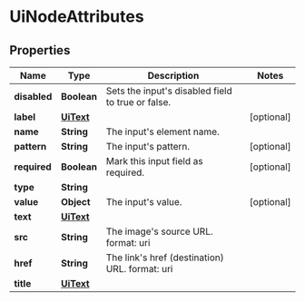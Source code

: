 

# UiNodeAttributes


## Properties

Name | Type | Description | Notes
------------ | ------------- | ------------- | -------------
**disabled** | **Boolean** | Sets the input&#39;s disabled field to true or false. | 
**label** | [**UiText**](UiText.md) |  |  [optional]
**name** | **String** | The input&#39;s element name. | 
**pattern** | **String** | The input&#39;s pattern. |  [optional]
**required** | **Boolean** | Mark this input field as required. |  [optional]
**type** | **String** |  | 
**value** | **Object** | The input&#39;s value. |  [optional]
**text** | [**UiText**](UiText.md) |  | 
**src** | **String** | The image&#39;s source URL.  format: uri | 
**href** | **String** | The link&#39;s href (destination) URL.  format: uri | 
**title** | [**UiText**](UiText.md) |  | 




